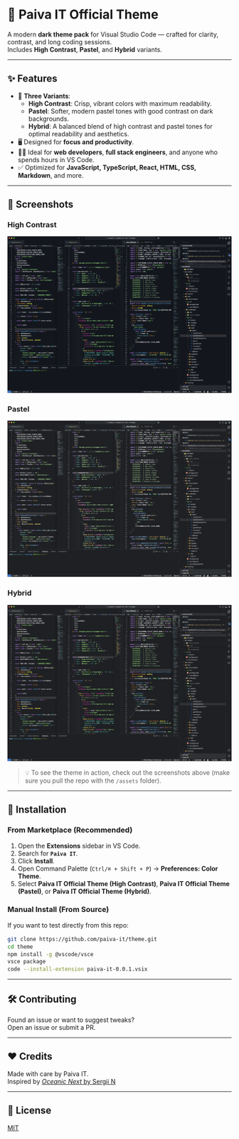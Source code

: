 # 🌈 Paiva IT Official Theme

A modern **dark theme pack** for Visual Studio Code — crafted for clarity, contrast, and long coding sessions.  
Includes **High Contrast**, **Pastel**, and **Hybrid** variants.

---

## ✨ Features

- 🎨 **Three Variants**:
  - **High Contrast**: Crisp, vibrant colors with maximum readability.
  - **Pastel**: Softer, modern pastel tones with good contrast on dark backgrounds.
  - **Hybrid**: A balanced blend of high contrast and pastel tones for optimal readability and aesthetics.
- 🖥️ Designed for **focus and productivity**.
- 👩‍💻 Ideal for **web developers**, **full stack engineers**, and anyone who spends hours in VS Code.
- ✅ Optimized for **JavaScript, TypeScript, React, HTML, CSS, Markdown**, and more.

---

## 📸 Screenshots

### High Contrast

![High Contrast Preview](https://raw.githubusercontent.com/paiva-it/theme/main/assets/high-contrast.png)

### Pastel

![Pastel Preview](https://raw.githubusercontent.com/paiva-it/theme/main/assets/pastel.png)

### Hybrid

![Hybrid Preview](https://raw.githubusercontent.com/paiva-it/theme/main/assets/hybrid.png)

> 💡 To see the theme in action, check out the screenshots above (make sure you pull the repo with the `/assets` folder).

---

## 🚀 Installation

### From Marketplace (Recommended)

1. Open the **Extensions** sidebar in VS Code.
2. Search for **`Paiva IT`**.
3. Click **Install**.
4. Open Command Palette (`Ctrl/⌘ + Shift + P`) → **Preferences: Color Theme**.
5. Select **Paiva IT Official Theme (High Contrast)**, **Paiva IT Official Theme (Pastel)**, or **Paiva IT Official Theme (Hybrid)**.

### Manual Install (From Source)

If you want to test directly from this repo:

```bash
git clone https://github.com/paiva-it/theme.git
cd theme
npm install -g @vscode/vsce
vsce package
code --install-extension paiva-it-0.0.1.vsix
```

---

## 🛠 Contributing

Found an issue or want to suggest tweaks?  
Open an issue or submit a PR.

---

## ❤️ Credits

Made with care by Paiva IT.  
Inspired by [_Oceanic Next_ by Sergii N](https://marketplace.visualstudio.com/items?itemName=naumovs.theme-oceanicnext)

---

## 📜 License

[MIT](https://github.com/paiva-it/theme/blob/main/LICENSE)
